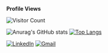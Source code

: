 **Profile Views**

![Visitor Count](https://profile-counter.glitch.me/{mertcanft}/count.svg)

![Anurag's GitHub stats](https://github-readme-stats.vercel.app/api?username=mertcanft&show_icons=true&theme=white) [![Top Langs](https://github-readme-stats.vercel.app/api/top-langs/?username=mertcanft&layout=compact)](https://github.com/mertcanft/github-readme-stats)

[<img alt="LinkedIn" src="https://img.shields.io/badge/linkedin%20-%230077B5.svg?&style=for-the-badge&logo=linkedin&logoColor=white"/>](https://www.linkedin.com/in/mertcanft/) [<img alt="Gmail" src="https://img.shields.io/badge/@MERTCANFT@GMAİL.COM-D14836?style=for-the-badge&logo=gmail&logoColor=white" />](mertcanft@gmail.com)


